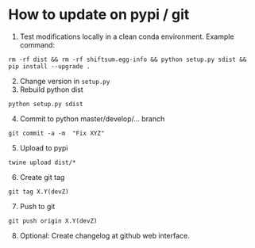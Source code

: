 # How to update on pypi / git

1. Test modifications locally in a clean conda environment. Example command:
```
rm -rf dist && rm -rf shiftsum.egg-info && python setup.py sdist && pip install --upgrade .
```
2. Change version in `setup.py`
3. Rebuild python dist
```
python setup.py sdist
```
4. Commit to python master/develop/... branch
```
git commit -a -m  "Fix XYZ"
```
5. Upload to pypi
```
twine upload dist/*
```
6. Create git tag
```
git tag X.Y(devZ)
```
7. Push to git
```
git push origin X.Y(devZ)
```
8. Optional: Create changelog at github web interface.
